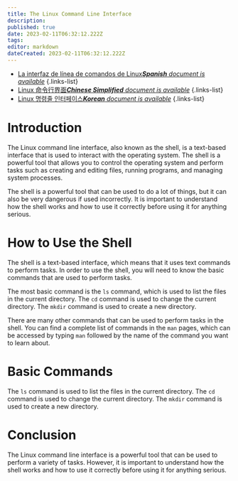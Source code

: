 ```yaml
---
title: The Linux Command Line Interface
description: 
published: true
date: 2023-02-11T06:32:12.222Z
tags: 
editor: markdown
dateCreated: 2023-02-11T06:32:12.222Z
---
```


- [La interfaz de línea de comandos de Linux***Spanish** document is available*](/es/Knowledge-base/Linux/the-linux-command-line-interface)
{.links-list}
- [Linux 命令行界面***Chinese Simplified** document is available*](/zh/Knowledge-base/Linux/the-linux-command-line-interface)
{.links-list}
- [Linux 명령줄 인터페이스***Korean** document is available*](/ko/Knowledge-base/Linux/the-linux-command-line-interface)
{.links-list}


# Introduction

The Linux command line interface, also known as the shell, is a text-based interface that is used to interact with the operating system. The shell is a powerful tool that allows you to control the operating system and perform tasks such as creating and editing files, running programs, and managing system processes.

The shell is a powerful tool that can be used to do a lot of things, but it can also be very dangerous if used incorrectly. It is important to understand how the shell works and how to use it correctly before using it for anything serious.

# How to Use the Shell

The shell is a text-based interface, which means that it uses text commands to perform tasks. In order to use the shell, you will need to know the basic commands that are used to perform tasks.

The most basic command is the `ls` command, which is used to list the files in the current directory. The `cd` command is used to change the current directory. The `mkdir` command is used to create a new directory.

There are many other commands that can be used to perform tasks in the shell. You can find a complete list of commands in the `man` pages, which can be accessed by typing `man` followed by the name of the command you want to learn about.

# Basic Commands

The `ls` command is used to list the files in the current directory. The `cd` command is used to change the current directory. The `mkdir` command is used to create a new directory.

# Conclusion

The Linux command line interface is a powerful tool that can be used to perform a variety of tasks. However, it is important to understand how the shell works and how to use it correctly before using it for anything serious.